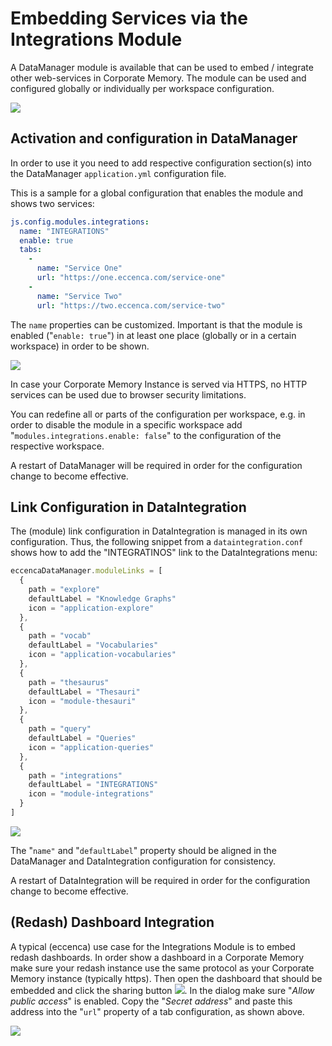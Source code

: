 # Embedding Services via the Integrations Module

A DataManager module is available that can be used to embed / integrate other web-services in Corporate Memory. The module can be used and configured globally or individually per workspace configuration.

[![](https://documentation.eccenca.com/files/latest/15110981/15110994/1/1648133864746/image2022-3-24_15-57-44.png)](https://documentation.eccenca.com/files/latest/15110981/15110994/1/1648133864746/image2022-3-24_15-57-44.png)

## Activation and configuration in DataManager

In order to use it you need to add respective configuration section(s) into the DataManager `application.yml` configuration file.

This is a sample for a global configuration that enables the module and shows two services:

``` yaml
js.config.modules.integrations:
  name: "INTEGRATIONS"
  enable: true
  tabs:
    -
      name: "Service One"
      url: "https://one.eccenca.com/service-one"
    -
      name: "Service Two"
      url: "https://two.eccenca.com/service-two"
```

The `name` properties can be customized. Important is that the module is enabled ("`enable: true`") in at least one place (globally or in a certain workspace) in order to be shown.

![](https://documentation.eccenca.com/_/0A0A79030170B1271BEB591423192709/1599644127360/images/common/note-macro-icon.svg)

In case your Corporate Memory Instance is served via HTTPS, no HTTP services can be used due to browser security limitations.

You can redefine all or parts of the configuration per workspace, e.g. in order to disable the module in a specific workspace add "`modules.integrations.enable: false`" to the configuration of the respective workspace.

A restart of DataManager will be required in order for the configuration change to become effective.

## Link Configuration in DataIntegration

The (module) link configuration in DataIntegration is managed in its own configuration. Thus, the following snippet from a `dataintegration.conf`  shows how to add the "INTEGRATINOS" link to the DataIntegrations menu:

``` js
eccencaDataManager.moduleLinks = [
  {
    path = "explore"
    defaultLabel = "Knowledge Graphs"
    icon = "application-explore"
  },
  {
    path = "vocab"
    defaultLabel = "Vocabularies"
    icon = "application-vocabularies"
  },
  {
    path = "thesaurus"
    defaultLabel = "Thesauri"
    icon = "module-thesauri"
  },
  {
    path = "query"
    defaultLabel = "Queries"
    icon = "application-queries"
  },
  {
    path = "integrations"
    defaultLabel = "INTEGRATIONS"
    icon = "module-integrations"
  }
]
```

![](https://documentation.eccenca.com/_/0A0A79030170B1271BEB591423192709/1599644127360/images/common/note-macro-icon.svg)

The "`name"` and "`defaultLabel`" property should be aligned in the DataManager and DataIntegration configuration for consistency.

A restart of DataIntegration will be required in order for the configuration change to become effective.

## (Redash) Dashboard Integration

A typical (eccenca) use case for the Integrations Module is to embed redash dashboards. In order show a dashboard in a Corporate Memory make sure your redash instance use the same protocol as your Corporate Memory instance (typically https). Then open the dashboard that should be embedded and click the sharing button ![](https://documentation.eccenca.com/files/latest/15110981/15110998/1/1648486688885/image2022-3-28_18-58-8.png). In the dialog make sure "*Allow public access*" is enabled. Copy the "*Secret address*" and paste this address into the "`url`" property of a tab configuration, as shown above.

[![](https://documentation.eccenca.com/files/latest/15110981/15111001/1/1648486875686/image2022-3-28_19-1-15.png)](https://documentation.eccenca.com/files/latest/15110981/15111001/1/1648486875686/image2022-3-28_19-1-15.png)